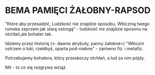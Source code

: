 # BEMA PAMIĘCI ŻAŁOBNY-RAPSOD

"Które aby przesadzić, Ludzkość nie znajdzie sposobu,
Włócznią twego rumaka zeprzem jak starą ostrogą" - ludzkość nie znajdzie sposonu na otchłań,ale bohater tak.

Idziemy przez historię (<- dawne atrybuty, panny żałobne>)
"Włóczni ostrzem o łuki, rzekłbyś, oparta pod-niebne" - zarówno fiz. i metafiz.

Potrzebujemy bohatera, który przeskoczy otchłań, a lud za nim pójdy.

Mit - to co się rozgrywa wciąż.